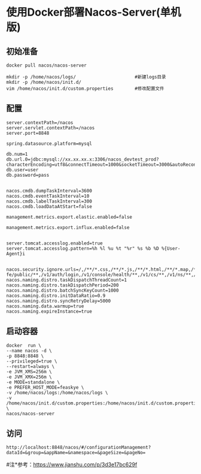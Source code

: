 # 使用Docker部署Nacos-Server(单机版)

## 初始准备
    docker pull nacos/nacos-server

    mkdir -p /home/nacos/logs/                      #新建logs目录
    mkdir -p /home/nacos/init.d/          
    vim /home/nacos/init.d/custom.properties        #修改配置文件

## 配置
    server.contextPath=/nacos
    server.servlet.contextPath=/nacos
    server.port=8848

    spring.datasource.platform=mysql

    db.num=1
    db.url.0=jdbc:mysql://xx.xx.xx.x:3306/nacos_devtest_prod?characterEncoding=utf8&connectTimeout=1000&socketTimeout=3000&autoReconnect=true
    db.user=user
    db.password=pass


    nacos.cmdb.dumpTaskInterval=3600
    nacos.cmdb.eventTaskInterval=10
    nacos.cmdb.labelTaskInterval=300
    nacos.cmdb.loadDataAtStart=false

    management.metrics.export.elastic.enabled=false

    management.metrics.export.influx.enabled=false


    server.tomcat.accesslog.enabled=true
    server.tomcat.accesslog.pattern=%h %l %u %t "%r" %s %b %D %{User-Agent}i


    nacos.security.ignore.urls=/,/**/*.css,/**/*.js,/**/*.html,/**/*.map,/**/*.svg,/**/*.png,/**/*.ico,/console-fe/public/**,/v1/auth/login,/v1/console/health/**,/v1/cs/**,/v1/ns/**,/v1/cmdb/**,/actuator/**,/v1/console/server/**
    nacos.naming.distro.taskDispatchThreadCount=1
    nacos.naming.distro.taskDispatchPeriod=200
    nacos.naming.distro.batchSyncKeyCount=1000
    nacos.naming.distro.initDataRatio=0.9
    nacos.naming.distro.syncRetryDelay=5000
    nacos.naming.data.warmup=true
    nacos.naming.expireInstance=true


## 启动容器
    docker  run \
    --name nacos -d \
    -p 8848:8848 \
    --privileged=true \
    --restart=always \
    -e JVM_XMS=256m \
    -e JVM_XMX=256m \
    -e MODE=standalone \
    -e PREFER_HOST_MODE=feaskye \
    -v /home/nacos/logs:/home/nacos/logs \
    -v /home/nacos/init.d/custom.properties:/home/nacos/init.d/custom.properties \
    nacos/nacos-server

## 访问
    http://localhost:8848/nacos/#/configurationManagement?dataId=&group=&appName=&namespace=&pageSize=&pageNo=



#注*参考：https://www.jianshu.com/p/3d3e17bc629f
